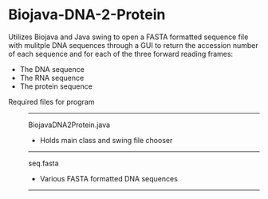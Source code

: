 # Biojava-DNA-2-Protein 
Utilizes Biojava and Java swing to open a FASTA formatted sequence file with mulitple DNA sequences through a GUI to return the accession number of each sequence and for each of the three forward reading frames:
* The DNA sequence
* The RNA sequence 
* The protein sequence

<dl>
  <dt> Required files for program </dt>
  
  <dd>

--- 
BiojavaDNA2Protein.java
* Holds main class and swing file chooser
---
seq.fasta
* Various FASTA formatted DNA sequences
---
</dt>
